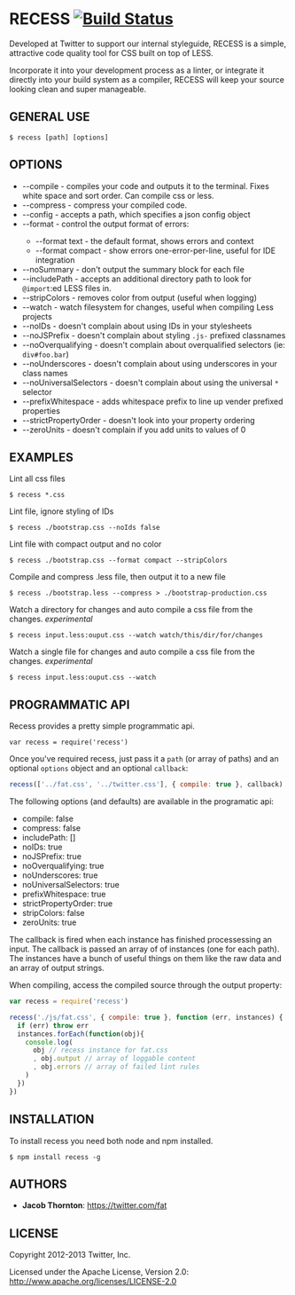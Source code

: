 RECESS [![Build Status](https://secure.travis-ci.org/twitter/recess.png)](http://travis-ci.org/twitter/recess)
======

Developed at Twitter to support our internal styleguide, RECESS is a simple, attractive code quality tool for CSS built on top of LESS.

Incorporate it into your development process as a linter, or integrate it directly into your build system as a compiler, RECESS will keep your source looking clean and super manageable.


GENERAL USE
-----------

```CLI
$ recess [path] [options]
```

OPTIONS
-------

- --compile - compiles your code and outputs it to the terminal. Fixes white space and sort order. Can compile css or less.
- --compress - compress your compiled code.
- --config - accepts a path, which specifies a json config object
- --format <format> - control the output format of errors:
  - --format text - the default format, shows errors and context
  - --format compact - show errors one-error-per-line, useful for IDE integration
- --noSummary - don't output the summary block for each file
- --includePath - accepts an additional directory path to look for `@import`:ed LESS files in.
- --stripColors - removes color from output (useful when logging)
- --watch - watch filesystem for changes, useful when compiling Less projects
- --noIDs - doesn't complain about using IDs in your stylesheets
- --noJSPrefix - doesn't complain about styling `.js-` prefixed classnames
- --noOverqualifying - doesn't complain about overqualified selectors (ie: `div#foo.bar`)
- --noUnderscores - doesn't complain about using underscores in your class names
- --noUniversalSelectors - doesn't complain about using the universal `*` selector
- --prefixWhitespace - adds whitespace prefix to line up vender prefixed properties
- --strictPropertyOrder - doesn't look into your property ordering
- --zeroUnits - doesn't complain if you add units to values of 0


EXAMPLES
--------

Lint all css files

```CLI
$ recess *.css
```

Lint file, ignore styling of IDs

```CLI
$ recess ./bootstrap.css --noIds false
```

Lint file with compact output and no color

```CLI
$ recess ./bootstrap.css --format compact --stripColors
```

Compile and compress .less file, then output it to a new file

```CLI
$ recess ./bootstrap.less --compress > ./bootstrap-production.css
```

Watch a directory for changes and auto compile a css file from the changes. *experimental*

```CLI
$ recess input.less:ouput.css --watch watch/this/dir/for/changes
```

Watch a single file for changes and auto compile a css file from the changes. *experimental*

```CLI
$ recess input.less:ouput.css --watch
```

PROGRAMMATIC API
----------------

Recess provides a pretty simple programmatic api.

```JS
var recess = require('recess')
```

Once you've required recess, just pass it a `path` (or array of paths) and an optional `options` object and an optional `callback`:

```js
recess(['../fat.css', '../twitter.css'], { compile: true }, callback)
```

The following options (and defaults) are available in the programatic api:

- compile: false
- compress: false
- includePath: []
- noIDs: true
- noJSPrefix: true
- noOverqualifying: true
- noUnderscores: true
- noUniversalSelectors: true
- prefixWhitespace: true
- strictPropertyOrder: true
- stripColors: false
- zeroUnits: true

The callback is fired when each instance has finished processessing an input. The callback is passed an array of of instances (one for each path). The instances have a bunch of useful things on them like the raw data and an array of output strings.

When compiling, access the compiled source through the output property:

```js
var recess = require('recess')

recess('./js/fat.css', { compile: true }, function (err, instances) {
  if (err) throw err
  instances.forEach(function(obj){
    console.log(
      obj // recess instance for fat.css
      , obj.output // array of loggable content
      , obj.errors // array of failed lint rules
    )
  })
})
```

INSTALLATION
------------

To install recess you need both node and npm installed.

```CLI
$ npm install recess -g
```

AUTHORS
------------

+ **Jacob Thornton**: https://twitter.com/fat

LICENSE
------------

Copyright 2012-2013 Twitter, Inc.

Licensed under the Apache License, Version 2.0: http://www.apache.org/licenses/LICENSE-2.0
